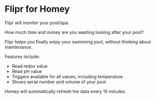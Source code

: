 # Flipr for Homey

Flipr will monitor your pool/spa.

How much time and money are you wasting looking after your pool?

Flipr helps you finally enjoy your swimming pool, without thinking about maintenance.

Features include:
- Read redox value
- Read pH value
- Triggers available for all values, including temperature
- Shows serial number and volume of your pool

Homey will automatically refresh the data every 15 minutes.
